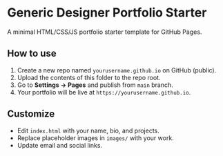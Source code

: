 # Generic Designer Portfolio Starter

A minimal HTML/CSS/JS portfolio starter template for GitHub Pages.

## How to use
1. Create a new repo named `yourusername.github.io` on GitHub (public).
2. Upload the contents of this folder to the repo root.
3. Go to **Settings → Pages** and publish from `main` branch.
4. Your portfolio will be live at `https://yourusername.github.io`.

## Customize
- Edit `index.html` with your name, bio, and projects.
- Replace placeholder images in `images/` with your work.
- Update email and social links.
